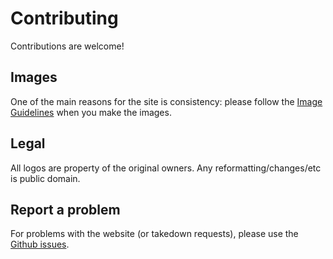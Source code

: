 # Contributing

Contributions are welcome!

## Images

One of the main reasons for the site is consistency: please follow the [Image Guidelines](https://www.vectorlogo.zone/support/guidelines.html) when you make the images.

## Legal

All logos are property of the original owners.  Any reformatting/changes/etc is public domain.

## Report a problem

For problems with the website (or takedown requests), please use the [Github issues](https://github.com/VectorLogoZone/vectorlogozone/issues).
